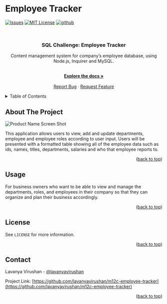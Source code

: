 # Employee Tracker

<a name="readme-top"></a>

<!-- PROJECT SHIELDS -->

[![Issues][issues-shield]][issues-url]
[![MIT License][license-shield]][license-url]
[![github][github-shield]][github-url]

<!-- PROJECT LOGO -->
<br />
<div align="center">
  <a href="https://github.com/lavanyavirushan/m12c-employee-tracker"></a>

<h3 align="center">SQL Challenge: Employee Tracker</h3>

  <p align="center">
    Content management system for company’s employee database, using Node.js, Inquirer and MySQL.

<a href="https://github.com/lavanyavirushan/m12c-employee-tracker"></a>

  <p align="center">
    <br />
    <a href="https://github.com/lavanyavirushan/"><strong>Explore the docs »</strong></a>
    <br />
    <br />
    <a href="https://github.com/lavanyavirushan/m12c-employee-tracker/issues">Report Bug</a>
    ·
    <a href="https://github.com/lavanyavirushan/m12c-employee-tracker/issues">Request Feature</a>
  </p>
</div>

<!-- TABLE OF CONTENTS -->
<details>
  <summary>Table of Contents</summary>
  <ol>
    <li>
      <a href="#about-the-project">About The Project</a>
    </li>
    <li><a href="#usage">Usage</a></li>
    <li><a href="#license">License</a></li>
    <li><a href="#contact">Contact</a></li>
  </ol>
</details>

<!-- ABOUT THE PROJECT -->

## About The Project

![Product Name Screen Shot](https://lavanyavirushan.github.io/m12c-employee-tracker/)

This application allows users to view, add and update departments, employee and employee roles according to user input. Users will be presented with a formatted table showing all of the employee data such as ids, names, titles, departments, salaries and who that employee reports to.

<p align="right">(<a href="#readme-top">back to top</a>)</p>

<!-- USAGE EXAMPLES -->

## Usage

For business owners who want to be able to view and manage the departments, roles, and employees in their company so that they can organize and plan their business accordingly.

<p align="right">(<a href="#readme-top">back to top</a>)</p>

<!-- LICENSE -->

## License

See `LICENSE` for more information.

<p align="right">(<a href="#readme-top">back to top</a>)</p>

<!-- CONTACT -->

## Contact

Lavanya Virushan - [@lavanyavirushan](https://github.com/lavanyavirushan)

Project Link: [https://github.com/lavanyavirushan/m12c-employee-tracker](https://github.com/lavanyavirushan/m12c-employee-tracker)

<p align="right">(<a href="#readme-top">back to top</a>)</p>

<!-- MARKDOWN LINKS & IMAGES -->

[contributors-shield]: https://img.shields.io/github/contributors/lavanyavirushan/m12c-employee-tracker.svg?style=for-the-badge
[contributors-url]: https://github.com/lavanyavirushan/m12c-employee-tracker/graphs/contributors
[issues-shield]: https://img.shields.io/github/issues/lavanyavirushan/m12c-employee-tracker?style=for-the-badge
[issues-url]: https://github.com/lavanyavirushan/m12c-employee-tracker/issues
[license-shield]: https://img.shields.io/github/license/lavanyavirushan/m12c-employee-tracker.svg?style=for-the-badge
[license-url]: https://github.com/lavanyavirushan/m12c-employee-tracker/blob/main/LICENSE
[github-shield]: https://img.shields.io/badge/-github-black.svg?style=for-the-badge&logo=github&colorB=555
[github-url]: https://github.com/lavanyavirushan/m12c-employee-tracker
